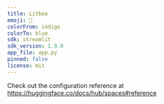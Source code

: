 ```yaml
---
title: Litbee
emoji: 🚀
colorFrom: indigo
colorTo: blue
sdk: streamlit
sdk_version: 1.9.0
app_file: app.py
pinned: false
license: mit
---
```


Check out the configuration reference at https://huggingface.co/docs/hub/spaces#reference
